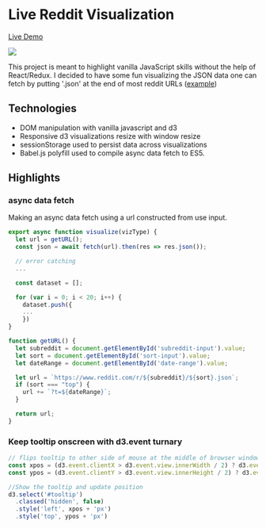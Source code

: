 # Live Reddit Visualization

[Live Demo](https://masonchinkin.github.io/redditVisualization/)

![](https://github.com/MasonChinkin/redditVisualization/blob/master/dist/demo.gif?raw=true)

This project is meant to highlight vanilla JavaScript skills without the help of React/Redux. I decided to have some fun visualizing the JSON data one can fetch by putting '.json' at the end of most reddit URLs ([example](https://www.reddit.com/hot.json))

## Technologies
* DOM manipulation with vanilla javascript and d3
* Responsive d3 visualizations resize with window resize
* sessionStorage used to persist data across visualizations
* Babel.js polyfill used to compile async data fetch to ES5.

## Highlights

### async data fetch
Making an async data fetch using a url constructed from use input.

```javascript
export async function visualize(vizType) {
  let url = getURL();
  const json = await fetch(url).then(res => res.json());

  // error catching
  ...

  const dataset = [];

  for (var i = 0; i < 20; i++) {
    dataset.push({
    ...
    })
}

function getURL() {
  let subreddit = document.getElementById('subreddit-input').value;
  let sort = document.getElementById('sort-input').value;
  let dateRange = document.getElementById('date-range').value;

  let url = `https://www.reddit.com/r/${subreddit}/${sort}.json`;
  if (sort === "top") {
    url += `?t=${dateRange}`;
  }

  return url;
}
```

### Keep tooltip onscreen with d3.event turnary
```javascript
// flips tooltip to other side of mouse at the middle of browser window
const xpos = (d3.event.clientX > d3.event.view.innerWidth / 2) ? d3.event.offsetX - tooltipWidth : d3.event.offsetX;
const ypos = (d3.event.clientY > d3.event.view.innerHeight / 2) ? d3.event.offsetY - tooltipHeight : d3.event.offsetY;

//Show the tooltip and update position
d3.select('#tooltip')
  .classed('hidden', false)
  .style('left', xpos + 'px')
  .style('top', ypos + 'px')
```
